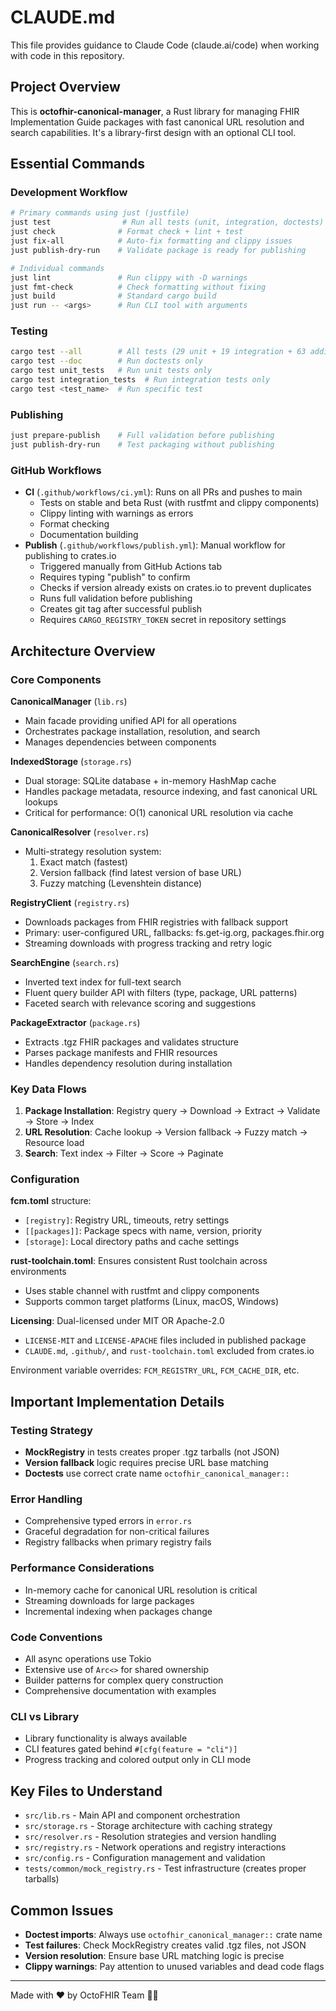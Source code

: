 # CLAUDE.md

This file provides guidance to Claude Code (claude.ai/code) when working with code in this repository.

## Project Overview

This is **octofhir-canonical-manager**, a Rust library for managing FHIR Implementation Guide packages with fast canonical URL resolution and search capabilities. It's a library-first design with an optional CLI tool.

## Essential Commands

### Development Workflow
```bash
# Primary commands using just (justfile)
just test                # Run all tests (unit, integration, doctests)
just check              # Format check + lint + test
just fix-all            # Auto-fix formatting and clippy issues
just publish-dry-run    # Validate package is ready for publishing

# Individual commands
just lint               # Run clippy with -D warnings
just fmt-check          # Check formatting without fixing
just build              # Standard cargo build
just run -- <args>      # Run CLI tool with arguments
```

### Testing
```bash
cargo test --all        # All tests (29 unit + 19 integration + 63 additional + 118 doctests)
cargo test --doc        # Run doctests only
cargo test unit_tests   # Run unit tests only
cargo test integration_tests  # Run integration tests only
cargo test <test_name>  # Run specific test
```

### Publishing
```bash
just prepare-publish    # Full validation before publishing
just publish-dry-run    # Test packaging without publishing
```

### GitHub Workflows
- **CI** (`.github/workflows/ci.yml`): Runs on all PRs and pushes to main
  - Tests on stable and beta Rust (with rustfmt and clippy components)
  - Clippy linting with warnings as errors
  - Format checking
  - Documentation building
- **Publish** (`.github/workflows/publish.yml`): Manual workflow for publishing to crates.io
  - Triggered manually from GitHub Actions tab
  - Requires typing "publish" to confirm
  - Checks if version already exists on crates.io to prevent duplicates
  - Runs full validation before publishing
  - Creates git tag after successful publish
  - Requires `CARGO_REGISTRY_TOKEN` secret in repository settings

## Architecture Overview

### Core Components

**CanonicalManager** (`lib.rs`)
- Main facade providing unified API for all operations
- Orchestrates package installation, resolution, and search
- Manages dependencies between components

**IndexedStorage** (`storage.rs`)
- Dual storage: SQLite database + in-memory HashMap cache
- Handles package metadata, resource indexing, and fast canonical URL lookups
- Critical for performance: O(1) canonical URL resolution via cache

**CanonicalResolver** (`resolver.rs`)
- Multi-strategy resolution system:
  1. Exact match (fastest)
  2. Version fallback (find latest version of base URL)
  3. Fuzzy matching (Levenshtein distance)

**RegistryClient** (`registry.rs`)
- Downloads packages from FHIR registries with fallback support
- Primary: user-configured URL, fallbacks: fs.get-ig.org, packages.fhir.org
- Streaming downloads with progress tracking and retry logic

**SearchEngine** (`search.rs`)
- Inverted text index for full-text search
- Fluent query builder API with filters (type, package, URL patterns)
- Faceted search with relevance scoring and suggestions

**PackageExtractor** (`package.rs`)
- Extracts .tgz FHIR packages and validates structure
- Parses package manifests and FHIR resources
- Handles dependency resolution during installation

### Key Data Flows

1. **Package Installation**: Registry query → Download → Extract → Validate → Store → Index
2. **URL Resolution**: Cache lookup → Version fallback → Fuzzy match → Resource load
3. **Search**: Text index → Filter → Score → Paginate

### Configuration

**fcm.toml** structure:
- `[registry]`: Registry URL, timeouts, retry settings
- `[[packages]]`: Package specs with name, version, priority
- `[storage]`: Local directory paths and cache settings

**rust-toolchain.toml**: Ensures consistent Rust toolchain across environments
- Uses stable channel with rustfmt and clippy components
- Supports common target platforms (Linux, macOS, Windows)

**Licensing**: Dual-licensed under MIT OR Apache-2.0
- `LICENSE-MIT` and `LICENSE-APACHE` files included in published package
- `CLAUDE.md`, `.github/`, and `rust-toolchain.toml` excluded from crates.io

Environment variable overrides: `FCM_REGISTRY_URL`, `FCM_CACHE_DIR`, etc.

## Important Implementation Details

### Testing Strategy
- **MockRegistry** in tests creates proper .tgz tarballs (not JSON)
- **Version fallback** logic requires precise URL base matching
- **Doctests** use correct crate name `octofhir_canonical_manager::`

### Error Handling
- Comprehensive typed errors in `error.rs`
- Graceful degradation for non-critical failures
- Registry fallbacks when primary registry fails

### Performance Considerations
- In-memory cache for canonical URL resolution is critical
- Streaming downloads for large packages
- Incremental indexing when packages change

### Code Conventions
- All async operations use Tokio
- Extensive use of `Arc<>` for shared ownership
- Builder patterns for complex query construction
- Comprehensive documentation with examples

### CLI vs Library
- Library functionality is always available
- CLI features gated behind `#[cfg(feature = "cli")]`
- Progress tracking and colored output only in CLI mode

## Key Files to Understand

- `src/lib.rs` - Main API and component orchestration
- `src/storage.rs` - Storage architecture with caching strategy
- `src/resolver.rs` - Resolution strategies and version handling
- `src/registry.rs` - Network operations and registry interactions
- `src/config.rs` - Configuration management and validation
- `tests/common/mock_registry.rs` - Test infrastructure (creates proper tarballs)

## Common Issues

- **Doctest imports**: Always use `octofhir_canonical_manager::` crate name
- **Test failures**: Check MockRegistry creates valid .tgz files, not JSON
- **Version resolution**: Ensure base URL matching logic is precise
- **Clippy warnings**: Pay attention to unused variables and dead code flags

---

Made with ❤️ by OctoFHIR Team 🐙🦀